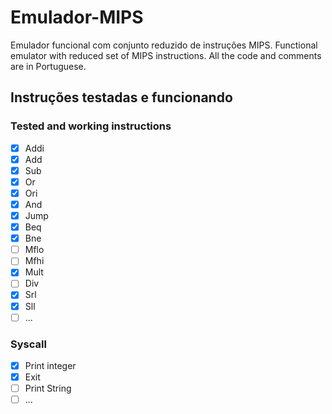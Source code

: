 # Emulador-MIPS
Emulador funcional com conjunto reduzido de instruções MIPS.
Functional emulator with reduced set of MIPS instructions. All the code and comments are in Portuguese.

## Instruções testadas e funcionando
### Tested and working instructions


- [x]   Addi
- [x]   Add
- [x]   Sub
- [x]   Or
- [x]   Ori
- [x]   And
- [x]   Jump
- [x]   Beq
- [x]   Bne
- [ ]   Mflo
- [ ]   Mfhi
- [x]   Mult
- [ ]   Div
- [x]   Srl
- [x]   Sll
- [ ]   ...

### Syscall

- [x]   Print integer
- [x]   Exit
- [ ]   Print String
- [ ]   ...
